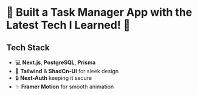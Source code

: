 # 🚀 Built a Task Manager App with the Latest Tech I Learned! 🎉

## Tech Stack
- 💻 **Next.js**, **PostgreSQL**, **Prisma**
- 🎨 **Tailwind** & **ShadCn-UI** for sleek design
- 🔒 **Next-Auth** keeping it secure
- ✨ **Framer Motion** for smooth animation
